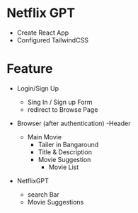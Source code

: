 # Netflix GPT

- Create React App
- Configured TailwindCSS

# Feature

- Login/Sign Up
  - Sing In / Sign up Form
  - redirect to Browse Page
- Browser (after authentication)
  -Header

  - Main Movie
    - Tailer in Bangaround
    - Title & Description
    - Movie Suggestion
      - Movie List

- NetflixGPT
  - search Bar
  - Movie Suggestions
